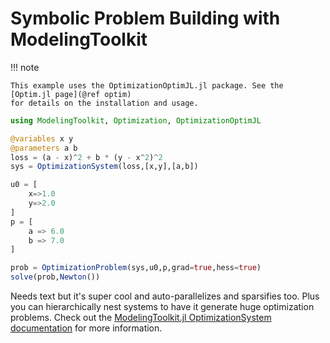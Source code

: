# Symbolic Problem Building with ModelingToolkit

!!! note

    This example uses the OptimizationOptimJL.jl package. See the [Optim.jl page](@ref optim)
    for details on the installation and usage.

```julia
using ModelingToolkit, Optimization, OptimizationOptimJL

@variables x y
@parameters a b
loss = (a - x)^2 + b * (y - x^2)^2
sys = OptimizationSystem(loss,[x,y],[a,b])

u0 = [
    x=>1.0
    y=>2.0
]
p = [
    a => 6.0
    b => 7.0
]

prob = OptimizationProblem(sys,u0,p,grad=true,hess=true)
solve(prob,Newton())
```

Needs text but it's super cool and auto-parallelizes and sparsifies too.
Plus you can hierarchically nest systems to have it generate huge
optimization problems. Check out the
[ModelingToolkit.jl OptimizationSystem documentation](https://mtk.sciml.ai/dev/systems/OptimizationSystem/)
for more information.
